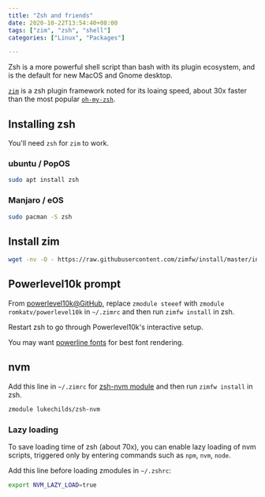 ```yaml
---
title: "Zsh and friends"
date: 2020-10-22T13:54:40+08:00
tags: ["zim", "zsh", "shell"]
categories: ["Linux", "Packages"]

---
```


Zsh is a more powerful shell script than bash with its plugin ecosystem, and is the default for new MacOS and Gnome desktop.

[`zim`](https://github.com/zimfw/zimfw) is a zsh plugin framework noted for its loaing speed, about 30x faster than the most popular [`oh-my-zsh`](https://ohmyz.sh/).

<!--more-->

## Installing zsh

You'll need `zsh` for `zim` to work.

### ubuntu / PopOS
```bash
sudo apt install zsh
```

### Manjaro / eOS
```bash
sudo pacman -S zsh
```

## Install zim

```bash
wget -nv -O - https://raw.githubusercontent.com/zimfw/install/master/install.zsh | zsh
```

## Powerlevel10k prompt

From [powerlevel10k@GitHub](https://github.com/romkatv/powerlevel10k#zim), replace `zmodule steeef` with `zmodule romkatv/powerlevel10k` in `~/.zimrc` and then run `zimfw install` in zsh.

Restart zsh to go through Powerlevel10k's interactive setup.

You may want [powerline fonts](https://github.com/romkatv/powerlevel10k#manual) for best font rendering.

## nvm

Add this line in `~/.zimrc` for [zsh-nvm module](https://github.com/lukechilds/zsh-nvm) and then run `zimfw install` in zsh.

```bash
zmodule lukechilds/zsh-nvm
```

### Lazy loading

To save loading time of zsh (about 70x), you can enable lazy loading of nvm scripts, triggered only by entering commands such as `npm`, `nvm`, `node`.

Add this line before loading zmodules in `~/.zshrc`:

```bash
export NVM_LAZY_LOAD=true
```
